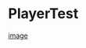 # PlayerTest
[image](https://github.com/wangxiaocan/PlayerTest/raw/master/PlayerTest/0846CAA8FBC1D7EF520398982F3235D4.png)
